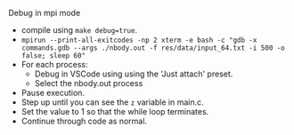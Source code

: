 Debug in mpi mode
* compile using `make debug=true`.
* `mpirun --print-all-exitcodes -np 2 xterm -e bash -c "gdb -x commands.gdb --args ./nbody.out -f res/data/input_64.txt -i 500 -o false; sleep 60"`
* For each process:
  * Debug in VSCode using using the 'Just attach' preset.
  * Select the nbody.out process
* Pause execution.
* Step up until you can see the `z` variable in main.c.
* Set the value to 1 so that the while loop terminates.
* Continue through code as normal.
